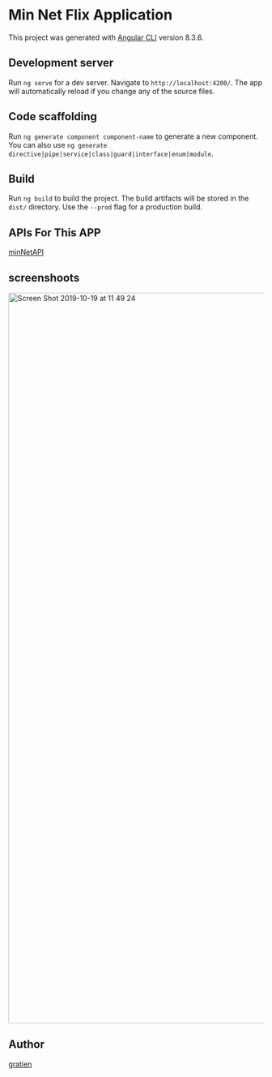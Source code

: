 # Min Net Flix Application

This project was generated with [Angular CLI](https://github.com/angular/angular-cli) version 8.3.6.

## Development server

Run `ng serve` for a dev server. Navigate to `http://localhost:4200/`. The app will automatically reload if you change any of the source files.

## Code scaffolding

Run `ng generate component component-name` to generate a new component. You can also use `ng generate directive|pipe|service|class|guard|interface|enum|module`.

## Build

Run `ng build` to build the project. The build artifacts will be stored in the `dist/` directory. Use the `--prod` flag for a production build.

## APIs For This APP
[minNetAPI](https://www.github.com/itsgracian/minNetAPI)

## screenshoots

<img width="1440" alt="Screen Shot 2019-10-19 at 11 49 24" src="https://user-images.githubusercontent.com/27460888/67142967-c52a9900-f266-11e9-9766-c7c3a747320d.png">

## Author 
[gratien](https://www.github.com/itsgracian)
